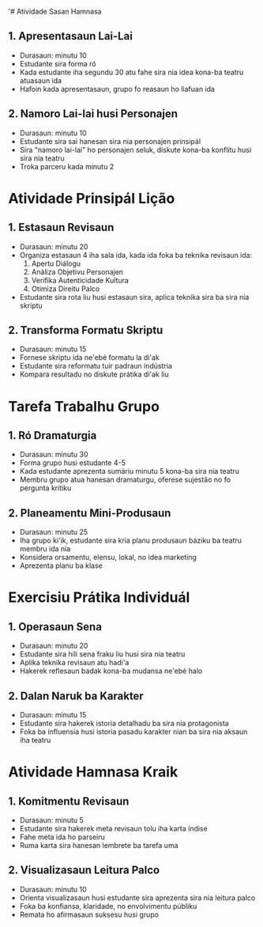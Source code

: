 '# Atividade Sasan Hamnasa 

## 1. Apresentasaun Lai-Lai

- Durasaun: minutu 10
- Estudante sira forma ró
- Kada estudante iha segundu 30 atu fahe sira nia idea kona-ba teatru atuasaun ida
- Hafoin kada apresentasaun, grupo fo reasaun ho liafuan ida

## 2. Namoro Lai-lai husi Personajen

- Durasaun: minutu 10
- Estudante sira sai hanesan sira nia personajen prinsipál
- Sira "namoro lai-lai" ho personajen seluk, diskute kona-ba konflitu husi sira nia teatru
- Troka parceru kada minutu 2

# Atividade Prinsipál Lição 

## 1. Estasaun Revisaun

- Durasaun: minutu 20
- Organiza estasaun 4 iha sala ida, kada ida foka ba teknika revisaun ida:
  1. Apertu Diálogu
  2. Análiza Objetivu Personajen
  3. Verifika Autenticidade Kultura
  4. Otimiza Direitu Palco
- Estudante sira rota liu husi estasaun sira, aplica teknika sira ba sira nia skriptu

## 2. Transforma Formatu Skriptu

- Durasaun: minutu 15
- Fornese skriptu ida ne'ebé formatu la di'ak
- Estudante sira reformatu tuir padraun indústria
- Kompara resultadu no diskute prátika di'ak liu

# Tarefa Trabalhu Grupo

## 1. Ró Dramaturgia

- Durasaun: minutu 30
- Forma grupo husi estudante 4-5 
- Kada estudante aprezenta sumáriu minutu 5 kona-ba sira nia teatru
- Membru grupo atua hanesan dramaturgu, oferese sujestão no fo pergunta kritiku

## 2. Planeamentu Mini-Produsaun

- Durasaun: minutu 25
- Iha grupo ki'ik, estudante sira kria planu produsaun báziku ba teatru membru ida nia
- Konsidera orsamentu, elensu, lokal, no idea marketing
- Aprezenta planu ba klase 

# Exercisiu Prátika Individuál

## 1. Operasaun Sena

- Durasaun: minutu 20
- Estudante sira hili sena fraku liu husi sira nia teatru
- Aplika teknika revisaun atu hadi'a
- Hakerek reflesaun badak kona-ba mudansa ne'ebé halo

## 2. Dalan Naruk ba Karakter

- Durasaun: minutu 15
- Estudante sira hakerek istoria detalhadu ba sira nia protagonista
- Foka ba influensia husi istoria pasadu karakter nian ba sira nia aksaun iha teatru

# Atividade Hamnasa Kraik

## 1. Komitmentu Revisaun

- Durasaun: minutu 5
- Estudante sira hakerek meta revisaun tolu iha karta índise
- Fahe meta ida ho parseiru
- Ruma karta sira hanesan lembrete ba tarefa uma

## 2. Visualizasaun Leitura Palco

- Durasaun: minutu 10
- Orienta visualizasaun husi estudante sira aprezenta sira nia leitura palco
- Foka ba konfiansa, klaridade, no envolvimentu públiku
- Remata ho afirmasaun suksesu husi grupo